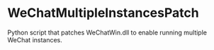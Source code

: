 # WeChatMultipleInstancesPatch
Python script that patches WeChatWin.dll to enable running multiple WeChat instances.
